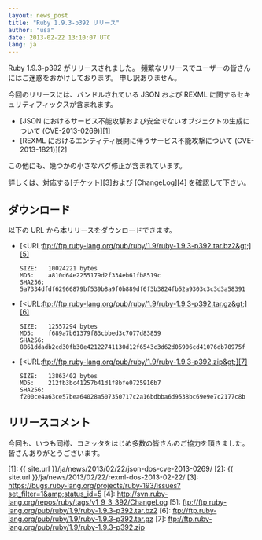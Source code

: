 ```yaml
---
layout: news_post
title: "Ruby 1.9.3-p392 リリース"
author: "usa"
date: 2013-02-22 13:10:07 UTC
lang: ja
---
```


Ruby 1.9.3-p392 がリリースされました。 頻繁なリリースでユーザーの皆さんにはご迷惑をおかけしております。 申し訳ありません。

今回のリリースには、バンドルされている JSON および REXML に関するセキュリティフィックスが含まれます。

* [JSON におけるサービス不能攻撃および安全でないオブジェクトの生成について
  (CVE-2013-0269)][1]
* [REXML におけるエンティティ展開に伴うサービス不能攻撃について
  (CVE-2013-1821)][2]

この他にも、幾つかの小さなバグ修正が含まれています。

詳しくは、対応する[チケット][3]および [ChangeLog][4] を確認して下さい。

## ダウンロード

以下の URL から本リリースをダウンロードできます。

* [&lt;URL:ftp://ftp.ruby-lang.org/pub/ruby/1.9/ruby-1.9.3-p392.tar.bz2&gt;][5]

      SIZE:   10024221 bytes
      MD5:    a810d64e2255179d2f334eb61fb8519c
      SHA256: 5a7334dfdf62966879bf539b8a9f0b889df6f3b3824fb52a9303c3c3d3a58391

* [&lt;URL:ftp://ftp.ruby-lang.org/pub/ruby/1.9/ruby-1.9.3-p392.tar.gz&gt;][6]

      SIZE:   12557294 bytes
      MD5:    f689a7b61379f83cbbed3c7077d83859
      SHA256: 8861ddadb2cd30fb30e42122741130d12f6543c3d62d05906cd41076db70975f

* [&lt;URL:ftp://ftp.ruby-lang.org/pub/ruby/1.9/ruby-1.9.3-p392.zip&gt;][7]

      SIZE:   13863402 bytes
      MD5:    212fb3bc41257b41d1f8bfe0725916b7
      SHA256: f200ce4a63ce57bea64028a507350717c2a16bdbba6d9538bc69e9e7c2177c8b

## リリースコメント

今回も、いつも同様、コミッタをはじめ多数の皆さんのご協力を頂きました。 皆さんありがとうございます。



[1]: {{ site.url }}/ja/news/2013/02/22/json-dos-cve-2013-0269/
[2]: {{ site.url }}/ja/news/2013/02/22/rexml-dos-2013-02-22/
[3]: https://bugs.ruby-lang.org/projects/ruby-193/issues?set_filter=1&amp;status_id=5
[4]: http://svn.ruby-lang.org/repos/ruby/tags/v1_9_3_392/ChangeLog
[5]: ftp://ftp.ruby-lang.org/pub/ruby/1.9/ruby-1.9.3-p392.tar.bz2
[6]: ftp://ftp.ruby-lang.org/pub/ruby/1.9/ruby-1.9.3-p392.tar.gz
[7]: ftp://ftp.ruby-lang.org/pub/ruby/1.9/ruby-1.9.3-p392.zip
